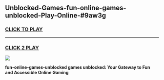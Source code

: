 
## Unblocked-Games-fun-online-games-unblocked-Play-Online-#9aw3g
<h3>
<a href="https://premium.freeplayer.one?title=fun-online-games-unblocked&ref=27F">CLICK TO PLAY</a></h3>
<hr>

<h3>
<a href="https://premium.freeplayer.one?title=fun-online-games-unblocked&ref=27F">CLICK 2 PLAY</a>
  
</h3>

<a href="https://premium.freeplayer.one?title=fun-online-games-unblocked&ref=27F"><img src="https://clearcache.store/games.png"></a>


**fun-online-games-unblocked games unblocked: Your Gateway to Fun and Accessible Online Gaming**
